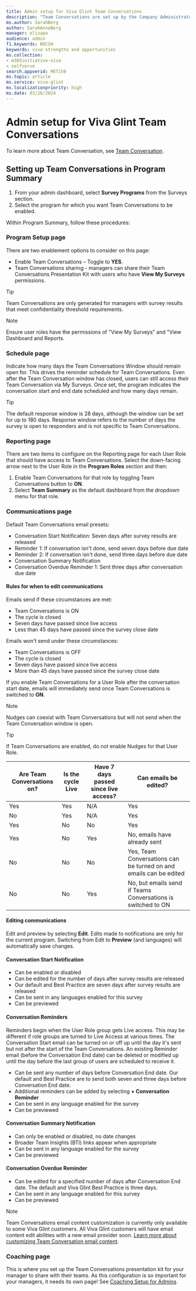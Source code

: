 ```yaml
---
title: Admin setup for Viva Glint Team Conversations
description: "Team Conversations are set up by the Company Administrator within Program Summary."
ms.author: SarahBerg
author: SarahAnneBerg
manager: elizapo
audience: admin
f1.keywords: NOCSH
keywords: viva strengths and opportunities
ms.collection:  
- m365initiative-viva
- selfserve 
search.appverid: MET150 
ms.topic: article
ms.service: viva-glint
ms.localizationpriority: high
ms.date: 03/26/2024
---
```


# Admin setup for Viva Glint Team Conversations

To learn more about Team Conversation, see [Team Conversation](take-action-team-conversations.md).

## Setting up Team Conversations in Program Summary 

1. From your admin dashboard, select **Survey Programs** from the Surveys section.
1. Select the program for which you want Team Conversations to be enabled.
   
Within Program Summary, follow these procedures: 

### Program Setup page

There are two enablement options to consider on this page: 

- Enable Team Conversations – Toggle to **YES**. 
- Team Conversations sharing - managers can share their Team Conversations Presentation Kit with users who have **View My Surveys** permissions. 


>[!TIP]
>Team Conversations are only generated for managers with survey results that meet confidentiality threshold requirements.  

   > [!NOTE]
   >Ensure user roles have the permissions of "View My Surveys" and "View Dashboard and Reports.

### Schedule page 

Indicate how many days the Team Conversations Window should remain open for. This drives the reminder schedule for Team Conversations. Even after the Team Conversation window has closed, users can still access their Team Conversation via My Surveys. Once set, the program indicates the conversation start and end date scheduled and how many days remain. 

>[!TIP]
>The default response window is 28 days, although the window can be set for up to 180 days. Response window refers to the number of days the survey is open to responders and is not specific to Team Conversations.  

### Reporting page 

There are two items to configure on the Reporting page for each User Role that should have access to Team Conversations. Select the down-facing arrow next to the User Role in the **Program Roles** section and then: 

1. Enable Team Conversations for that role by toggling Team Conversations button to **ON**. 
1. Select **Team Summary** as the default dashboard from the dropdown menu for that role. 

### Communications page 

Default Team Conversations email presets:  

- Conversation Start Notification: Seven days after survey results are released 
- Reminder 1: If conversation isn't done, send seven days before due date 
- Reminder 2: If conversation isn't done, send three days before due date 
- Conversation Summary Notification 
- Conversation Overdue Reminder 1: Sent three days after conversation due date

#### Rules for when to edit communications 

Emails send if these circumstances are met:
 
- Team Conversations is ON 
- The cycle is closed 
- Seven days have passed since live access
- Less than 45 days have passed since the survey close date

Emails won't send under these circumstances:
 
- Team Conversations is OFF
- The cycle is closed 
- Seven days have passed since live access
- More than 45 days have passed since the survey close date

If you enable Team Conversations for a User Role after the conversation start date, emails will immediately send once Team Conversations is switched to **ON**. 

   > [!NOTE]
   >Nudges can coexist with Team Conversations but will not send when the Team Conversation window is open.

>[!TIP]
>If Team Conversations are enabled, do not enable Nudges for that User Role.


| **Are Team Conversations on?** | **Is the cycle Live** |**Have 7 days passed since live access?**|**Can emails be edited?**
|---|---|---|---|
| Yes | Yes|N/A|Yes|
| No | Yes|N/A|Yes|
| Yes | No|No|Yes |
| Yes | No|Yes|No, emails have already sent|
| No| No|No|Yes, Team Conversations can be turned on and emails can be edited|
| No| No|Yes|No, but emails send if Teams Conversations is switched to ON|  

#### Editing communications 

Edit and preview by selecting **Edit**. Edits made to notifications are only for the current program. Switching from Edit to **Preview** (and languages) will automatically save changes. 

#### Conversation Start Notification 

- Can be enabled or disabled 
- Can be edited for the number of days after survey results are released 
- Our default and Best Practice are seven days after survey results are released 
- Can be sent in any languages enabled for this survey 
- Can be previewed 

#### Conversation Reminders 

Reminders begin when the User Role group gets Live access. This may be different if role groups are turned to Live Access at various times. The Conversation Start email can be turned on or off up until the day it's sent but not after the start of the Team Conversations. An existing Reminder email (before the Conversation End date) can be deleted or modified up until the day before the last group of users are scheduled to receive it. 

- Can be sent any number of days before Conversation End date. Our default and Best Practice are to send both seven and three days before Conversation End date.  
- Additional reminders can be added by selecting **+ Conversation Reminder**  
- Can be sent in any language enabled for the survey 
- Can be previewed 

#### Conversation Summary Notification 

- Can only be enabled or disabled, no date changes 
- Broader Team Insights (BTI) links appear when appropriate 
- Can be sent in any language enabled for the survey 
- Can be previewed 

#### Conversation Overdue Reminder 

- Can be edited for a specified number of days after Conversation End date. The default and Viva Glint Best Practice is three days. 
- Can be sent in any language enabled for this survey 
- Can be previewed 

> [!NOTE]
> Team Conversations email content customization is currently only available to some Viva Glint customers. All Viva Glint customers will have email content edit abilities with a new email provider soon. [Learn more about customizing Team Conversation email content](team-conversations-content-cusomization.md).

### Coaching page 

This is where you set up the Team Conversations presentation kit for your manager to share with their teams. As this configuration is so important for your managers, it needs its own page! See [Coaching Setup for Admins](https://www.microsoft.com). 

 
